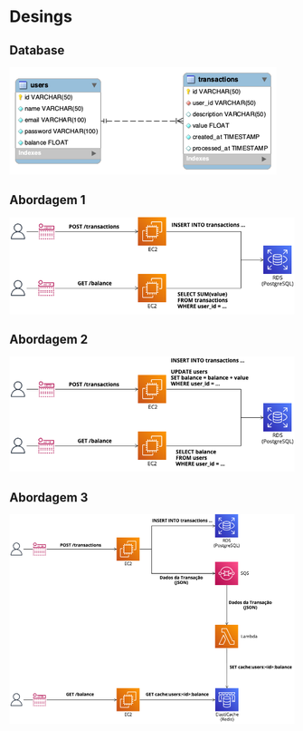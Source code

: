 # Desings

## Database
![](./Database.png)

## Abordagem 1
![](./A1.png)

## Abordagem 2
![](./A2.png)

## Abordagem 3
![](./A3.png)